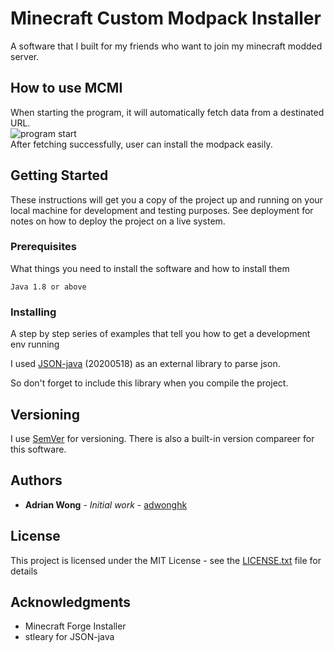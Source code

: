 # Minecraft Custom Modpack Installer

A software that I built for my friends who want to join my minecraft modded server.

## How to use MCMI

When starting the program, it will automatically fetch data from a destinated URL.<br>
<img src="https://i.imgur.com/nbpAUMO.png" title="program start" alt="program start"><br>
After fetching successfully, user can install the modpack easily.<br>

## Getting Started

These instructions will get you a copy of the project up and running on your local machine for development and testing purposes. See deployment for notes on how to deploy the project on a live system.

### Prerequisites

What things you need to install the software and how to install them

```
Java 1.8 or above
```

### Installing

A step by step series of examples that tell you how to get a development env running

I used [JSON-java](https://github.com/stleary/JSON-java) (20200518) as an external library to parse json.

So don't forget to include this library when you compile the project.

## Versioning

I use [SemVer](http://semver.org/) for versioning. There is also a built-in version compareer for this software.

## Authors

* **Adrian Wong** - *Initial work* - [adwonghk](https://github.com/adwonghk)

## License

This project is licensed under the MIT License - see the [LICENSE.txt](LICENSE.txt) file for details

## Acknowledgments

* Minecraft Forge Installer
* stleary for JSON-java
